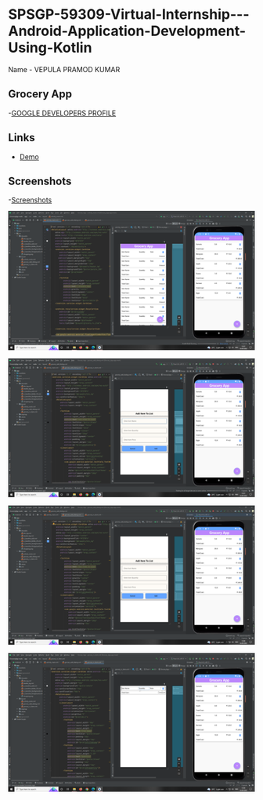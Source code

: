 
# SPSGP-59309-Virtual-Internship---Android-Application-Development-Using-Kotlin
Name - VEPULA PRAMOD KUMAR

## Grocery App

-[GOOGLE DEVELOPERS PROFILE](https://g.dev/pramod16)


## Links

 - [Demo](https://drive.google.com/file/d/1LbdjMniGvhJoWtnHuVfkRSmh7fgU_5ch/view?usp=sharing)
 
## Screenshots

-[Screenshots](https://drive.google.com/drive/folders/1WI9nEJE26C1VZ2zvFOmsYAfh_jubQgfT?usp=sharing)

![](Grocery_App/imagess/Screenshot%20(1).png)

![](Grocery_App/imagess/Screenshot%20(2).png)

![](Grocery_App/imagess/Screenshot%20(3).png)

![](Grocery_App/imagess/Screenshot%20(4).png)
